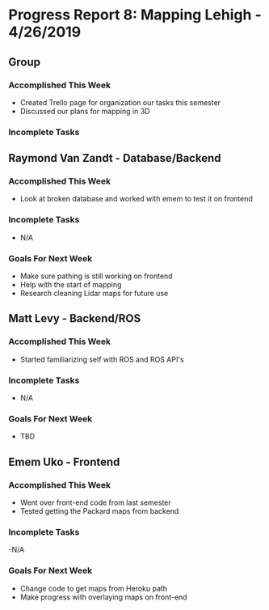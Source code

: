 # Progress Report 8:	Mapping Lehigh -		4/26/2019

## Group
### Accomplished This Week
- Created Trello page for organization our tasks this semester
- Discussed our plans for mapping in 3D
### Incomplete Tasks

## Raymond Van Zandt - Database/Backend

### Accomplished This Week
- Look at broken database and worked with emem to test it on frontend

### Incomplete Tasks
- N/A

### Goals For Next Week
- Make sure pathing is still working on frontend
- Help with the start of mapping
- Research cleaning Lidar maps for future use

## Matt Levy - Backend/ROS

### Accomplished This Week
- Started familiarizing self with ROS and ROS API's

### Incomplete Tasks
- N/A

### Goals For Next Week
- TBD
## Emem Uko - Frontend

### Accomplished This Week
- Went over front-end code from last semester 
- Tested getting the Packard maps from backend

### Incomplete Tasks
-N/A

### Goals For Next Week
- Change code to get maps from Heroku path 
- Make progress with overlaying maps on front-end

